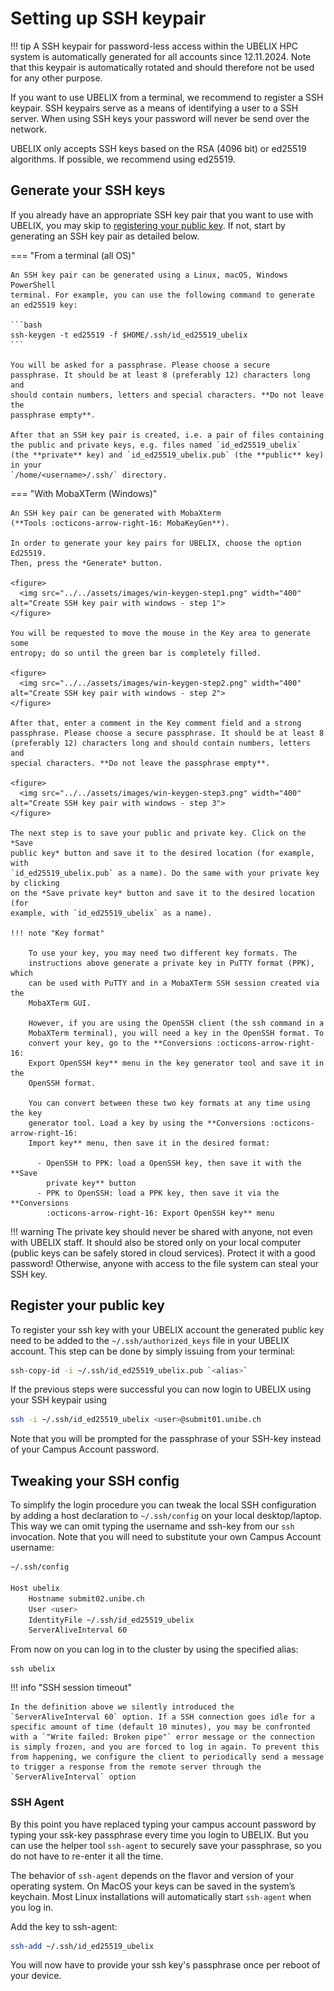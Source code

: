 [jump-register-keys]: #register-your-public-key

# Setting up SSH keypair

!!! tip
    A SSH keypair for password-less access within the UBELIX HPC system is
    automatically generated for all accounts since 12.11.2024. Note that this
    keypair is automatically rotated and should therefore not be
    used for any other purpose.

If you want to use UBELIX from a terminal, we recommend to register a SSH keypair. SSH keypairs serve as a means of identifying a user to a SSH server. When using SSH keys your password will never be send over the network.

UBELIX only accepts SSH keys based on the RSA (4096 bit) or ed25519 algorithms.
If possible, we recommend using ed25519.

## Generate your SSH keys

If you already have an appropriate SSH key pair that you want to use with UBELIX,
you may skip to [registering your public key][jump-register-keys]. If not,
start by generating an SSH key pair as detailed below.

=== "From a terminal (all OS)"

    An SSH key pair can be generated using a Linux, macOS, Windows PowerShell
    terminal. For example, you can use the following command to generate
    an ed25519 key:

    ```bash
    ssh-keygen -t ed25519 -f $HOME/.ssh/id_ed25519_ubelix
    ```

    You will be asked for a passphrase. Please choose a secure
    passphrase. It should be at least 8 (preferably 12) characters long and
    should contain numbers, letters and special characters. **Do not leave the
    passphrase empty**.

    After that an SSH key pair is created, i.e. a pair of files containing
    the public and private keys, e.g. files named `id_ed25519_ubelix`
    (the **private** key) and `id_ed25519_ubelix.pub` (the **public** key) in your
    `/home/<username>/.ssh/` directory.

=== "With MobaXTerm (Windows)"

    An SSH key pair can be generated with MobaXterm
    (**Tools :octicons-arrow-right-16: MobaKeyGen**).
    
    In order to generate your key pairs for UBELIX, choose the option Ed25519. 
    Then, press the *Generate* button.

    <figure>
      <img src="../../assets/images/win-keygen-step1.png" width="400" alt="Create SSH key pair with windows - step 1">
    </figure>

    You will be requested to move the mouse in the Key area to generate some 
    entropy; do so until the green bar is completely filled.

    <figure>
      <img src="../../assets/images/win-keygen-step2.png" width="400" alt="Create SSH key pair with windows - step 2">
    </figure>

    After that, enter a comment in the Key comment field and a strong
    passphrase. Please choose a secure passphrase. It should be at least 8
    (preferably 12) characters long and should contain numbers, letters and
    special characters. **Do not leave the passphrase empty**.

    <figure>
      <img src="../../assets/images/win-keygen-step3.png" width="400" alt="Create SSH key pair with windows - step 3">
    </figure>

    The next step is to save your public and private key. Click on the *Save 
    public key* button and save it to the desired location (for example, with 
    `id_ed25519_ubelix.pub` as a name). Do the same with your private key by clicking
    on the *Save private key* button and save it to the desired location (for 
    example, with `id_ed25519_ubelix` as a name).

    !!! note "Key format"

        To use your key, you may need two different key formats. The
        instructions above generate a private key in PuTTY format (PPK), which
        can be used with PuTTY and in a MobaXTerm SSH session created via the
        MobaXTerm GUI.
                
        However, if you are using the OpenSSH client (the ssh command in a
        MobaXTerm terminal), you will need a key in the OpenSSH format. To
        convert your key, go to the **Conversions :octicons-arrow-right-16:
        Export OpenSSH key** menu in the key generator tool and save it in the
        OpenSSH format.

        You can convert between these two key formats at any time using the key
        generator tool. Load a key by using the **Conversions :octicons-arrow-right-16:
        Import key** menu, then save it in the desired format: 
        
          - OpenSSH to PPK: load a OpenSSH key, then save it with the **Save
            private key** button
          - PPK to OpenSSH: load a PPK key, then save it via the **Conversions
            :octicons-arrow-right-16: Export OpenSSH key** menu

!!! warning
    The private key should never be shared with anyone, not even
    with UBELIX staff. It should also be stored only on your local computer
    (public keys can be safely stored in cloud services). Protect it with a good
    password! Otherwise, anyone with access to the file system can steal your
    SSH key.

## Register your public key

To register your ssh key with your UBELIX account the generated public key need to be added to the `~/.ssh/authorized_keys` file in your UBELIX account. This step can be done by simply issuing from your terminal:

```bash
ssh-copy-id -i ~/.ssh/id_ed25519_ubelix.pub `<alias>`
```

If the previous steps were successful you can now login to UBELIX using your SSH
keypair using 

```bash
ssh -i ~/.ssh/id_ed25519_ubelix <user>@submit01.unibe.ch
```
Note that you will be prompted for the passphrase of your SSH-key instead of your
Campus Account password.

## Tweaking your SSH config

To simplify the login procedure you can tweak the local SSH configuration by adding a host declaration to `~/.ssh/config` on your local desktop/laptop. This way we can omit typing the username and ssh-key from our `ssh` invocation. Note that you will need to substitute your own Campus Account username:

```bash
~/.ssh/config

Host ubelix
    Hostname submit02.unibe.ch
    User <user>
    IdentityFile ~/.ssh/id_ed25519_ubelix
    ServerAliveInterval 60
```

From now on you can log in to the cluster by using the specified alias:

```
ssh ubelix
```

!!! info "SSH session timeout"

    In the definition above we silently introduced the `ServerAliveInterval 60` option. If a SSH connection goes idle for a specific amount of time (default 10 minutes), you may be confronted with a `"Write failed: Broken pipe"` error message or the connection is simply frozen, and you are forced to log in again. To prevent this from happening, we configure the client to periodically send a message to trigger a response from the remote server through the `ServerAliveInterval` option

### SSH Agent

By this point you have replaced typing your campus account password by typing your ssk-key passphrase every time you login to UBELIX. But you can use the helper tool `ssh-agent` to securely save your passphrase, so you do not have to re-enter it all the time.

The behavior of `ssh-agent` depends on the flavor and version of your operating system. On MacOS your keys can be saved in the system’s keychain. Most Linux installations will automatically start `ssh-agent` when you log in.

Add the key to ssh-agent:

```bash
ssh-add ~/.ssh/id_ed25519_ubelix
```

You will now have to provide your ssh key's passphrase once per reboot of your device.

